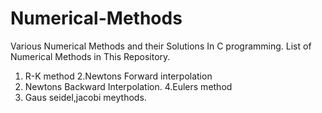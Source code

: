 # Numerical-Methods
Various Numerical Methods and their Solutions In C programming.
List of Numerical Methods in This Repository.
1. R-K method
2.Newtons Forward interpolation
3. Newtons Backward Interpolation.
4.Eulers method
5. Gaus seidel,jacobi meythods.
